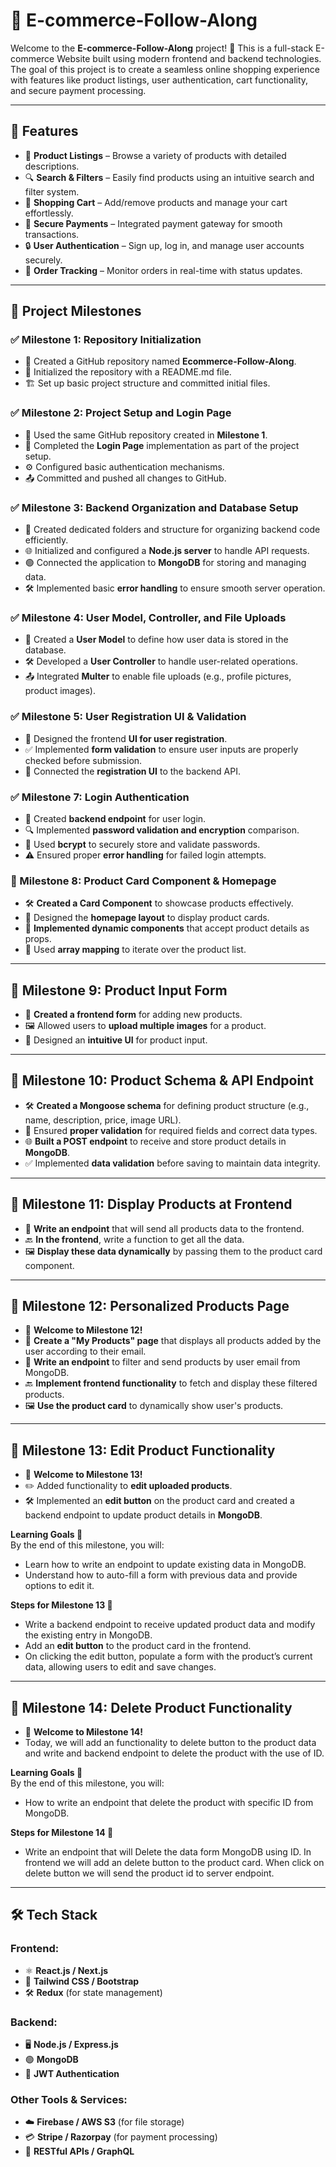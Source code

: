 # 🛒 E-commerce-Follow-Along

Welcome to the **E-commerce-Follow-Along** project! 🚀 This is a full-stack E-commerce Website built using modern frontend and backend technologies. The goal of this project is to create a seamless online shopping experience with features like product listings, user authentication, cart functionality, and secure payment processing.

---

## 🎯 Features

- 🏢 **Product Listings** – Browse a variety of products with detailed descriptions.
- 🔍 **Search & Filters** – Easily find products using an intuitive search and filter system.
- 🛒 **Shopping Cart** – Add/remove products and manage your cart effortlessly.
- 🏦 **Secure Payments** – Integrated payment gateway for smooth transactions.
- 🔒 **User Authentication** – Sign up, log in, and manage user accounts securely.
- 🚚 **Order Tracking** – Monitor orders in real-time with status updates.

---

## 📌 Project Milestones

### ✅ Milestone 1: Repository Initialization

- 📂 Created a GitHub repository named **Ecommerce-Follow-Along**.
- 📝 Initialized the repository with a README.md file.
- 🏗️ Set up basic project structure and committed initial files.

### ✅ Milestone 2: Project Setup and Login Page

- 🔗 Used the same GitHub repository created in **Milestone 1**.
- 🔐 Completed the **Login Page** implementation as part of the project setup.
- ⚙️ Configured basic authentication mechanisms.
- 📤 Committed and pushed all changes to GitHub.

### ✅ Milestone 3: Backend Organization and Database Setup

- 📂 Created dedicated folders and structure for organizing backend code efficiently.
- 🌐 Initialized and configured a **Node.js server** to handle API requests.
- 🟢 Connected the application to **MongoDB** for storing and managing data.
- 🛠️ Implemented basic **error handling** to ensure smooth server operation.

### ✅ Milestone 4: User Model, Controller, and File Uploads

- 👤 Created a **User Model** to define how user data is stored in the database.
- 🛠️ Developed a **User Controller** to handle user-related operations.
- 📤 Integrated **Multer** to enable file uploads (e.g., profile pictures, product images).

### ✅ Milestone 5: User Registration UI & Validation

- 🎨 Designed the frontend **UI for user registration**.
- ✅ Implemented **form validation** to ensure user inputs are properly checked before submission.
- 🔗 Connected the **registration UI** to the backend API.

### ✅ Milestone 7: Login Authentication

- 🔑 Created **backend endpoint** for user login.
- 🔍 Implemented **password validation and encryption** comparison.
- 🔐 Used **bcrypt** to securely store and validate passwords.
- ⚠️ Ensured proper **error handling** for failed login attempts.

### 🎉 Milestone 8: Product Card Component & Homepage

- 🛠️ **Created a Card Component** to showcase products effectively.
- 📄 Designed the **homepage layout** to display product cards.
- 🔧 **Implemented dynamic components** that accept product details as props.
- 🔁 Used **array mapping** to iterate over the product list.

---

## 🚀 Milestone 9: Product Input Form

- 📝 **Created a frontend form** for adding new products.
- 🖼️ Allowed users to **upload multiple images** for a product.
- 🎨 Designed an **intuitive UI** for product input.

---

## 🚀 Milestone 10: Product Schema & API Endpoint

- 🛠️ **Created a Mongoose schema** for defining product structure (e.g., name, description, price, image URL).
- 🔎 Ensured **proper validation** for required fields and correct data types.
- 🌐 **Built a POST endpoint** to receive and store product details in **MongoDB**.
- ✅ Implemented **data validation** before saving to maintain data integrity.

---

## 🚀 Milestone 11: Display Products at Frontend

- 📝 **Write an endpoint** that will send all products data to the frontend.
- 🔙 **In the frontend**, write a function to get all the data.
- 🖼️ **Display these data dynamically** by passing them to the product card component.

---

## 🚀 Milestone 12: Personalized Products Page

- 🌟 **Welcome to Milestone 12!** 
- 🛒 **Create a "My Products" page** that displays all products added by the user according to their email.
- 📝 **Write an endpoint** to filter and send products by user email from MongoDB.
- 🔙 **Implement frontend functionality** to fetch and display these filtered products.
- 🖼️ **Use the product card** to dynamically show user's products.

---

## 🚀 Milestone 13: Edit Product Functionality

- 🌟 **Welcome to Milestone 13!**
- ✏️ Added functionality to **edit uploaded products**.
- 🛠️ Implemented an **edit button** on the product card and created a backend endpoint to update product details in **MongoDB**.

**Learning Goals 🎯**  
By the end of this milestone, you will:  
- Learn how to write an endpoint to update existing data in MongoDB.  
- Understand how to auto-fill a form with previous data and provide options to edit it.  

**Steps for Milestone 13 📝**  
- Write a backend endpoint to receive updated product data and modify the existing entry in MongoDB.  
- Add an **edit button** to the product card in the frontend.  
- On clicking the edit button, populate a form with the product’s current data, allowing users to edit and save changes.  

---

## 🚀 Milestone 14: Delete Product Functionality

- 🌟 **Welcome to Milestone 14!**
- Today, we will add an functionality to delete button to the product data and write and backend endpoint to delete the product with the use of ID.

**Learning Goals 🎯**  
By the end of this milestone, you will:  
- How to write an endpoint that delete the product with specific ID from MongoDB.  

**Steps for Milestone 14 📝**  
- Write an endpoint that will Delete the data form MongoDB using ID. In frontend we will add an delete button to the product card. When click on delete button we will send the product id to server endpoint.

---

## 🛠️ Tech Stack

### **Frontend:**
- ⚛️ **React.js / Next.js**
- 🎨 **Tailwind CSS / Bootstrap**
- 🛠️ **Redux** (for state management)

### **Backend:**
- 🖥️ **Node.js / Express.js**
- 🟢 **MongoDB**
- 🔑 **JWT Authentication**

### **Other Tools & Services:**
- ☁️ **Firebase / AWS S3** (for file storage)
- 💳 **Stripe / Razorpay** (for payment processing)
- 📝 **RESTful APIs / GraphQL**
